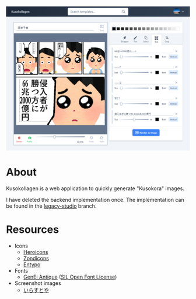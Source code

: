 ![](./screenshots/editor.png)

# About

Kusokollagen is a web application to quickly generate "Kusokora" images.

I have deleted the backend implementation once. The implementation can be found in the [legacy-studio](/yubrot/kusokollagen/tree/legacy-studio) branch.

# Resources

- Icons
  - [Heroicons](https://heroicons.com/)
  - [Zondicons](http://www.zondicons.com/icons.html)
  - [Entypo](http://www.entypo.com/)
- Fonts
  - [GenEi Antique](http://okoneya.jp/font/) ([SIL Open Font License](http://scripts.sil.org/OFL))
- Screenshot images
  - [いらすとや](https://www.irasutoya.com/)
